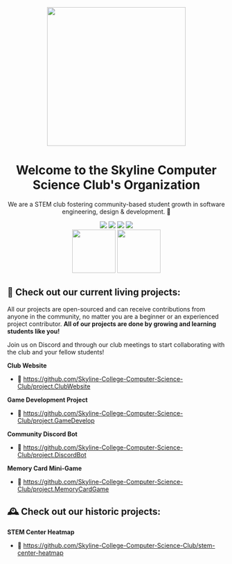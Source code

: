 <div align="center">
  <img src="https://github.com/Skyline-College-Computer-Science-Club/.github-private/assets/51037255/02b77643-f024-4ec5-9027-cec0e7798add" height=320>
  <h1>Welcome to the Skyline Computer Science Club's Organization</h1>
  <p>We are a STEM club fostering community-based student growth in software engineering, design & development. 🌱</p>  <!-- 
  <img src="https://img.shields.io/badge/welcome_to_skyline's_computer_science_club's_github-black?style=for-the-badge&logo=wheniwork">
  <img src="https://github.com/wervlad/wervlad/assets/24524555/766d336d-b87d-44ba-807c-c51de2bc6b4d" height=24>
  --> 
  <a href="https://linktr.ee/skylinecsc"><img src="https://img.shields.io/badge/linktree-26622A?style=for-the-badge&logo=linktree"></a>
  <a href="https://discordapp.com/users/168406210687533056"><img src="https://img.shields.io/badge/join_our_discord_community-423C82?style=for-the-badge&logo=discord"></a>
  <a href="https://forms.gle/89A9P6GpxoRwce9z8"><img src="https://img.shields.io/badge/join_our_org.-616155?style=for-the-badge&logo=github"></a>
  <a href="https://trello.com/w/computerscienceclubinterlink/home"><img src="https://img.shields.io/badge/Track_our_Trellos-FFD657?style=for-the-badge&logo=trello"></a>
</div>

<div align="center" style="width: 100%">
  <img width="100px" src="https://media1.tenor.com/m/MJe9elAbpH8AAAAC/no-cat.gif">
  <img width="100px" src="https://media0.giphy.com/media/M4NykXxUE0HAcK7UJ6/giphy.gif">

</div>

## 🚧 Check out our current living projects:
All our projects are open-sourced and can receive contributions from anyone in the community, no matter you are a beginner or an experienced project contributor. **All of our projects are done by growing and learning students like you!**

Join us on Discord and through our club meetings to start collaborating with the club and your fellow students!

**Club Website** 
- 🔗 https://github.com/Skyline-College-Computer-Science-Club/project.ClubWebsite

**Game Development Project**
- 🔗 https://github.com/Skyline-College-Computer-Science-Club/project.GameDevelop

**Community Discord Bot**
- 🔗 https://github.com/Skyline-College-Computer-Science-Club/project.DiscordBot

**Memory Card Mini-Game** 
- 🔗 https://github.com/Skyline-College-Computer-Science-Club/project.MemoryCardGame

## 🕰️ Check out our historic projects:

**STEM Center Heatmap**
  - 🔗 https://github.com/Skyline-College-Computer-Science-Club/stem-center-heatmap
